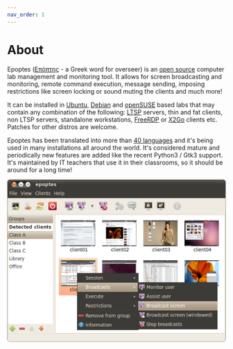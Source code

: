 ```yaml
---
nav_order: 1
---
```


# About

Epoptes ([Επόπτης](epoptes.mp3) - a Greek word for overseer) is an [open source](https://gplv3.fsf.org) computer lab management and monitoring tool. It allows for screen broadcasting and monitoring, remote command execution, message sending, imposing restrictions like screen locking or sound muting the clients and much more!

It can be installed in [Ubuntu](https://packages.ubuntu.com/epoptes), [Debian](https://packages.debian.org/epoptes) and [openSUSE](https://software.opensuse.org/package/epoptes) based labs that may contain any combination of the following: [LTSP](https://ltsp.org) servers, thin and fat clients, non LTSP servers, standalone workstations, [FreeRDP](https://www.freerdp.com/) or [X2Go](https://wiki.x2go.org) clients etc. Patches for other distros are welcome.

Epoptes has been translated into more than [40 languages](https://translations.launchpad.net/epoptes) and it's being used in many installations all around the world. It's considered mature and periodically new features are added like the recent Python3 / Gtk3 support. It's maintained by IT teachers that use it in their classrooms, so it should be around for a long time!

![Main window](epoptes.png)
